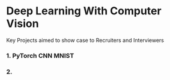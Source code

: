 # Deep Learning With Computer Vision
Key Projects aimed to show case to Recruiters and Interviewers


### 1. PyTorch CNN MNIST


### 2. 
